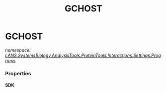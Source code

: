 ﻿---
title: GCHOST
---

# GCHOST
_namespace: [LANS.SystemsBiology.AnalysisTools.ProteinTools.Interactions.Settings.Programs](N-LANS.SystemsBiology.AnalysisTools.ProteinTools.Interactions.Settings.Programs.html)_






### Properties

#### SDK

